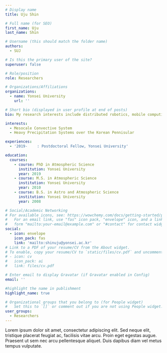 ```yaml
---
# Display name
title: Uju Shin

# Full name (for SEO)
first_name: Uju
last_name: Shin

# Username (this should match the folder name)
authors:
  - SUJ

# Is this the primary user of the site?
superuser: false

# Role/position
role: Researchers

# Organizations/Affiliations
organizations:
  - name: Yonsei University
    url: ''

# Short bio (displayed in user profile at end of posts)
bio: My research interests include distributed robotics, mobile computing and programmable matter.

interests:
  - Mesocale Convective System
  - Heavy Precipitation Systems over the Korean Pennisular

experiences:
  - '2019-　　 : Postdoctoral Fellow, Yonsei University'

education:
  courses:
    - course: PhD in Atmospheric Science
      institution: Yonsei University
      year: 2019
    - course: M.S. in Atmospheric Science
      institution: Yonsei University
      year: 2010
    - course: B.S. in Astro and Atmospheric Science
      institution: Yonsei University
      year: 2008

# Social/Academic Networking
# For available icons, see: https://wowchemy.com/docs/getting-started/page-builder/#icons
#   For an email link, use "fas" icon pack, "envelope" icon, and a link in the
#   form "mailto:your-email@example.com" or "#contact" for contact widget.
social:
  - icon: envelope
    icon_pack: fas
    link: 'mailto:shinuju@yonsei.ac.kr'
# Link to a PDF of your resume/CV from the About widget.
# To enable, copy your resume/CV to `static/files/cv.pdf` and uncomment the lines below.
# - icon: cv
#   icon_pack: ai
#   link: files/cv.pdf

# Enter email to display Gravatar (if Gravatar enabled in Config)
email: ''

#highlight the name in publishment
highlight_name: true

# Organizational groups that you belong to (for People widget)
#   Set this to `[]` or comment out if you are not using People widget.
user_groups:
  - Researchers
---
```


Lorem ipsum dolor sit amet, consectetur adipiscing elit. Sed neque elit, tristique placerat feugiat ac, facilisis vitae arcu. Proin eget egestas augue. Praesent ut sem nec arcu pellentesque aliquet. Duis dapibus diam vel metus tempus vulputate.
